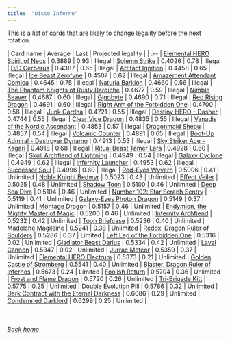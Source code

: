 ```yaml
---
title:  "Disco Inferno"
---
```


This is a list of cards that are likely to change legality before the next rotation.

| Card name | Average | Last | Projected legality |
| :-- |
[Elemental HERO Spirit of Neos](https://db.ygoprodeck.com/card/?search=Elemental%20HERO%20Spirit%20of%20Neos) | 0.3889 | 0.93 | Illegal |
[Solemn Strike](https://db.ygoprodeck.com/card/?search=Solemn%20Strike) | 0.4026 | 0.78 | Illegal |
[D/D Cerberus](https://db.ygoprodeck.com/card/?search=D/D%20Cerberus) | 0.4387 | 0.65 | Illegal |
[Artifact Ignition](https://db.ygoprodeck.com/card/?search=Artifact%20Ignition) | 0.4458 | 0.65 | Illegal |
[Ice Beast Zerofyne](https://db.ygoprodeck.com/card/?search=Ice%20Beast%20Zerofyne) | 0.4507 | 0.62 | Illegal |
[Amazement Attendant Comica](https://db.ygoprodeck.com/card/?search=Amazement%20Attendant%20Comica) | 0.4645 | 0.75 | Illegal |
[Naturia Barkion](https://db.ygoprodeck.com/card/?search=Naturia%20Barkion) | 0.4660 | 0.56 | Illegal |
[The Phantom Knights of Rusty Bardiche](https://db.ygoprodeck.com/card/?search=The%20Phantom%20Knights%20of%20Rusty%20Bardiche) | 0.4677 | 0.59 | Illegal |
[Nimble Beaver](https://db.ygoprodeck.com/card/?search=Nimble%20Beaver) | 0.4687 | 0.60 | Illegal |
[Gigobyte](https://db.ygoprodeck.com/card/?search=Gigobyte) | 0.4690 | 0.71 | Illegal |
[Red Rising Dragon](https://db.ygoprodeck.com/card/?search=Red%20Rising%20Dragon) | 0.4691 | 0.60 | Illegal |
[Right Arm of the Forbidden One](https://db.ygoprodeck.com/card/?search=Right%20Arm%20of%20the%20Forbidden%20One) | 0.4700 | 0.58 | Illegal |
[Junk Gardna](https://db.ygoprodeck.com/card/?search=Junk%20Gardna) | 0.4721 | 0.55 | Illegal |
[Destiny HERO - Dasher](https://db.ygoprodeck.com/card/?search=Destiny%20HERO%20-%20Dasher) | 0.4744 | 0.55 | Illegal |
[Clear Vice Dragon](https://db.ygoprodeck.com/card/?search=Clear%20Vice%20Dragon) | 0.4835 | 0.55 | Illegal |
[Vanadis of the Nordic Ascendant](https://db.ygoprodeck.com/card/?search=Vanadis%20of%20the%20Nordic%20Ascendant) | 0.4853 | 0.57 | Illegal |
[Dragonmaid Sheou](https://db.ygoprodeck.com/card/?search=Dragonmaid%20Sheou) | 0.4857 | 0.54 | Illegal |
[Volcanic Counter](https://db.ygoprodeck.com/card/?search=Volcanic%20Counter) | 0.4891 | 0.65 | Illegal |
[Boot-Up Admiral - Destroyer Dynamo](https://db.ygoprodeck.com/card/?search=Boot-Up%20Admiral%20-%20Destroyer%20Dynamo) | 0.4913 | 0.53 | Illegal |
[Sky Striker Ace - Kagari](https://db.ygoprodeck.com/card/?search=Sky%20Striker%20Ace%20-%20Kagari) | 0.4918 | 0.68 | Illegal |
[Ritual Beast Tamer Lara](https://db.ygoprodeck.com/card/?search=Ritual%20Beast%20Tamer%20Lara) | 0.4928 | 0.60 | Illegal |
[Skull Archfiend of Lightning](https://db.ygoprodeck.com/card/?search=Skull%20Archfiend%20of%20Lightning) | 0.4949 | 0.54 | Illegal |
[Galaxy Cyclone](https://db.ygoprodeck.com/card/?search=Galaxy%20Cyclone) | 0.4949 | 0.62 | Illegal |
[Infernity Launcher](https://db.ygoprodeck.com/card/?search=Infernity%20Launcher) | 0.4953 | 0.62 | Illegal |
[Successor Soul](https://db.ygoprodeck.com/card/?search=Successor%20Soul) | 0.4996 | 0.60 | Illegal |
[Red-Eyes Wyvern](https://db.ygoprodeck.com/card/?search=Red-Eyes%20Wyvern) | 0.5006 | 0.41 | Unlimited |
[Noble Knight Bedwyr](https://db.ygoprodeck.com/card/?search=Noble%20Knight%20Bedwyr) | 0.5023 | 0.43 | Unlimited |
[Effect Veiler](https://db.ygoprodeck.com/card/?search=Effect%20Veiler) | 0.5025 | 0.48 | Unlimited |
[Shadow Toon](https://db.ygoprodeck.com/card/?search=Shadow%20Toon) | 0.5100 | 0.46 | Unlimited |
[Deep Sea Diva](https://db.ygoprodeck.com/card/?search=Deep%20Sea%20Diva) | 0.5104 | 0.46 | Unlimited |
[Number 102: Star Seraph Sentry](https://db.ygoprodeck.com/card/?search=Number%20102:%20Star%20Seraph%20Sentry) | 0.5119 | 0.41 | Unlimited |
[Galaxy-Eyes Photon Dragon](https://db.ygoprodeck.com/card/?search=Galaxy-Eyes%20Photon%20Dragon) | 0.5149 | 0.37 | Unlimited |
[Montage Dragon](https://db.ygoprodeck.com/card/?search=Montage%20Dragon) | 0.5157 | 0.46 | Unlimited |
[Endymion, the Mighty Master of Magic](https://db.ygoprodeck.com/card/?search=Endymion,%20the%20Mighty%20Master%20of%20Magic) | 0.5200 | 0.46 | Unlimited |
[Infernity Archfiend](https://db.ygoprodeck.com/card/?search=Infernity%20Archfiend) | 0.5232 | 0.42 | Unlimited |
[Toon Briefcase](https://db.ygoprodeck.com/card/?search=Toon%20Briefcase) | 0.5236 | 0.40 | Unlimited |
[Madolche Magileine](https://db.ygoprodeck.com/card/?search=Madolche%20Magileine) | 0.5241 | 0.38 | Unlimited |
[Redox, Dragon Ruler of Boulders](https://db.ygoprodeck.com/card/?search=Redox,%20Dragon%20Ruler%20of%20Boulders) | 0.5286 | 0.37 | Limited |
[Left Leg of the Forbidden One](https://db.ygoprodeck.com/card/?search=Left%20Leg%20of%20the%20Forbidden%20One) | 0.5316 | 0.02 | Unlimited |
[Gladiator Beast Darius](https://db.ygoprodeck.com/card/?search=Gladiator%20Beast%20Darius) | 0.5334 | 0.42 | Unlimited |
[Laval Cannon](https://db.ygoprodeck.com/card/?search=Laval%20Cannon) | 0.5347 | 0.02 | Unlimited |
[Jurrac Meteor](https://db.ygoprodeck.com/card/?search=Jurrac%20Meteor) | 0.5359 | 0.37 | Unlimited |
[Elemental HERO Electrum](https://db.ygoprodeck.com/card/?search=Elemental%20HERO%20Electrum) | 0.5373 | 0.21 | Unlimited |
[Golden Castle of Stromberg](https://db.ygoprodeck.com/card/?search=Golden%20Castle%20of%20Stromberg) | 0.5541 | 0.40 | Unlimited |
[Blaster, Dragon Ruler of Infernos](https://db.ygoprodeck.com/card/?search=Blaster,%20Dragon%20Ruler%20of%20Infernos) | 0.5673 | 0.24 | Limited |
[Foolish Return](https://db.ygoprodeck.com/card/?search=Foolish%20Return) | 0.5704 | 0.36 | Unlimited |
[Frost and Flame Dragon](https://db.ygoprodeck.com/card/?search=Frost%20and%20Flame%20Dragon) | 0.5720 | 0.26 | Unlimited |
[Tri-Brigade Kitt](https://db.ygoprodeck.com/card/?search=Tri-Brigade%20Kitt) | 0.5775 | 0.25 | Unlimited |
[Double Evolution Pill](https://db.ygoprodeck.com/card/?search=Double%20Evolution%20Pill) | 0.5786 | 0.32 | Unlimited |
[Dark Contract with the Eternal Darkness](https://db.ygoprodeck.com/card/?search=Dark%20Contract%20with%20the%20Eternal%20Darkness) | 0.6086 | 0.29 | Unlimited |
[Condemned Darklord](https://db.ygoprodeck.com/card/?search=Condemned%20Darklord) | 0.6299 | 0.25 | Unlimited |

<br>

###### [Back home](index)